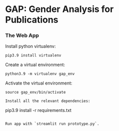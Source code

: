 # GAP: Gender Analysis for Publications

### The Web App


Install python virtualenv:
```
pip3.9 install virtualenv 
```
Create a virtual environment:
```
python3.9 -m virtualenv gap_env
```
Activate the virtual environment:
```
source gap_env/bin/activate

Install all the relevant dependencies:
```
pip3.9 install -r requirements.txt
```

Run app with `streamlit run prototype.py`.
